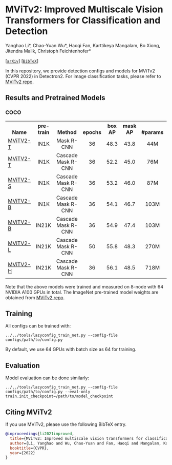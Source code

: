 # MViTv2: Improved Multiscale Vision Transformers for Classification and Detection

Yanghao Li*, Chao-Yuan Wu*, Haoqi Fan, Karttikeya Mangalam, Bo Xiong, Jitendra Malik, Christoph Feichtenhofer*

[[`arXiv`](https://arxiv.org/abs/2112.01526)] [[`BibTeX`](#CitingMViTv2)]

In this repository, we provide detection configs and models for MViTv2 (CVPR 2022) in Detectron2. For image classification tasks, please refer to [MViTv2 repo](https://github.com/facebookresearch/mvit).

## Results and Pretrained Models

### COCO

<table><tbody>
<!-- START TABLE -->
<!-- TABLE HEADER -->
<th valign="bottom">Name</th>
<th valign="bottom">pre-train</th>
<th valign="bottom">Method</th>
<th valign="bottom">epochs</th>
<th valign="bottom">box<br/>AP</th>
<th valign="bottom">mask<br/>AP</th>
<th valign="bottom">#params</th>
<th valign="bottom">FLOPS</th>
<th valign="bottom">model id</th>
<th valign="bottom">download</th>
<!-- TABLE BODY -->
<!-- ROW: mask_rcnn_mvitv2_t_3x -->
 <tr><td align="left"><a href="configs/mask_rcnn_mvitv2_t_3x.py">MViTV2-T</a></td>
<td align="center">IN1K</td>
<td align="center">Mask R-CNN</td>
<td align="center">36</td>
<td align="center">48.3</td>
<td align="center">43.8</td>
<td align="center">44M</td>
<td align="center">279G</td>
<td align="center">307611773</td>
<td align="center"><a href="https://dl.fbaipublicfiles.com/detectron2/MViTv2/mask_rcnn_mvitv2_t_3x/f307611773/model_final_1a1c30.pkl">model</a></td>
</tr>
<!-- ROW: cascade_mask_rcnn_mvitv2_t_3x -->
 <tr><td align="left"><a href="configs/cascade_mask_rcnn_mvitv2_t_3x.py">MViTV2-T</a></td>
<td align="center">IN1K</td>
<td align="center">Cascade Mask R-CNN</td>
<td align="center">36</td>
<td align="center">52.2</td>
<td align="center">45.0</td>
<td align="center">76M</td>
<td align="center">701G</td>
<td align="center">308344828</td>
<td align="center"><a href="https://dl.fbaipublicfiles.com/detectron2/MViTv2/cascade_mask_rcnn_mvitv2_t_3x/f308344828/model_final_c6967a.pkl">model</a></td>
</tr>
<!-- ROW: cascade_mask_rcnn_mvitv2_s_3x -->
<tr><td align="left"><a href="configs/cascade_mask_rcnn_mvitv2_s_3x.py">MViTV2-S</a></td>
<td align="center">IN1K</td>
<td align="center">Cascade Mask R-CNN</td>
<td align="center">36</td>
<td align="center">53.2</td>
<td align="center">46.0</td>
<td align="center">87M</td>
<td align="center">748G</td>
<td align="center">308344647</td>
<td align="center"><a href="https://dl.fbaipublicfiles.com/detectron2/MViTv2/cascade_mask_rcnn_mvitv2_s_3x/f308344647/model_final_279baf.pkl">model</a></td>
</tr>
<!-- ROW: cascade_mask_rcnn_mvitv2_b_3x -->
<tr><td align="left"><a href="configs/cascade_mask_rcnn_mvitv2_b_3x.py">MViTV2-B</a></td>
<td align="center">IN1K</td>
<td align="center">Cascade Mask R-CNN</td>
<td align="center">36</td>
<td align="center">54.1</td>
<td align="center">46.7</td>
<td align="center">103M</td>
<td align="center">814G</td>
<td align="center">308109448</td>
<td align="center"><a href="https://dl.fbaipublicfiles.com/detectron2/MViTv2/cascade_mask_rcnn_mvitv2_b_3x/f308109448/model_final_421a91.pkl">model</a></td>
</tr>
<!-- ROW: cascade_mask_rcnn_mvitv2_b_in21k_3x -->
<tr><td align="left"><a href="configs/cascade_mask_rcnn_mvitv2_b_in21k_3x.py">MViTV2-B</a></td>
<td align="center">IN21K</td>
<td align="center">Cascade Mask R-CNN</td>
<td align="center">36</td>
<td align="center">54.9</td>
<td align="center">47.4</td>
<td align="center">103M</td>
<td align="center">814G</td>
<td align="center">309003202</td>
<td align="center"><a href="https://dl.fbaipublicfiles.com/detectron2/MViTv2/cascade_mask_rcnn_mvitv2_b_in12k_3x/f309003202/model_final_be5168.pkl">model</a></td>
</tr>
<!-- ROW: cascade_mask_rcnn_mvitv2_l_in21k_lsj_50ep -->
<tr><td align="left"><a href="configs/cascade_mask_rcnn_mvitv2_l_in21k_lsj_50ep.py">MViTV2-L</a></td>
<td align="center">IN21K</td>
<td align="center">Cascade Mask R-CNN</td>
<td align="center">50</td>
<td align="center">55.8</td>
<td align="center">48.3</td>
<td align="center">270M</td>
<td align="center">1519G</td>
<td align="center">308099658</td>
<td align="center"><a href="https://dl.fbaipublicfiles.com/detectron2/MViTv2/cascade_mask_rcnn_mvitv2_l_in12k_lsj_50ep/f308099658/model_final_c41c5a.pkl">model</a></td>
</tr>
<!-- ROW: cascade_mask_rcnn_mvitv2_h_in21k_lsj_3x -->
<tr><td align="left"><a href="configs/cascade_mask_rcnn_mvitv2_h_in21k_lsj_3x.py">MViTV2-H</a></td>
<td align="center">IN21K</td>
<td align="center">Cascade Mask R-CNN</td>
<td align="center">36</td>
<td align="center">56.1</td>
<td align="center">48.5</td>
<td align="center">718M</td>
<td align="center">3084G</td>
<td align="center">309013744</td>
<td align="center"><a href="https://dl.fbaipublicfiles.com/detectron2/MViTv2/cascade_mask_rcnn_mvitv2_h_in12k_lsj_3x/f309013744/model_final_30d36b.pkl">model</a></td>
</tr>
</tbody></table>

Note that the above models were trained and measured on 8-node with 64 NVIDIA A100 GPUs in total. The ImageNet pre-trained model weights are obtained from [MViTv2 repo](https://github.com/facebookresearch/mvit).

## Training
All configs can be trained with:

```
../../tools/lazyconfig_train_net.py --config-file configs/path/to/config.py
```
By default, we use 64 GPUs with batch size as 64 for training.

## Evaluation
Model evaluation can be done similarly:
```
../../tools/lazyconfig_train_net.py --config-file configs/path/to/config.py --eval-only train.init_checkpoint=/path/to/model_checkpoint
```



## <a name="CitingMViTv2"></a>Citing MViTv2

If you use MViTv2, please use the following BibTeX entry.

```BibTeX
@inproceedings{li2021improved,
  title={MViTv2: Improved multiscale vision transformers for classification and detection},
  author={Li, Yanghao and Wu, Chao-Yuan and Fan, Haoqi and Mangalam, Karttikeya and Xiong, Bo and Malik, Jitendra and Feichtenhofer, Christoph},
  booktitle={CVPR},
  year={2022}
}
```
